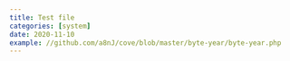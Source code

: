 ```yaml
---
title: Test file
categories: [system]
date: 2020-11-10
example: //github.com/a8nJ/cove/blob/master/byte-year/byte-year.php
---
```

